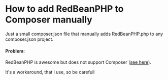 How to add RedBeanPHP to Composer manually
=======

Just a small composer.json file that manually adds RedBeanPHP.php to any composer.json project.

#### Problem:

RedBeanPHP is awesome but does not support Composer ([see here](http://redbeanphp.com/manual3_0/installing)).

It's a workaround, that i use, so be carefull
